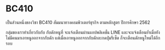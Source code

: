 # BC410
เป็นส่วนหนึ่งของวิชา BC410 สัมมนาทางคอมพิวเตอร์ธุรกิจ ตามหลักสูตร ปีการศึกษา 2562

กลุ่มของเราทำเกี่ยวกับกับ กับดักหนูที่ จะแจ้งเตือนผ่านแอปพลิเคชั่น LINE และจะแจ้งเตือนย้ำเมื่อยังไม่มีคนมาเอาหนูออกจากกับดัก แต่เมื่อเอาหนูออกจากกับดักละกดปุ่มรีเซ็ต ก็จะเตือนดักหนูใหม่ได้อีกรอบ

